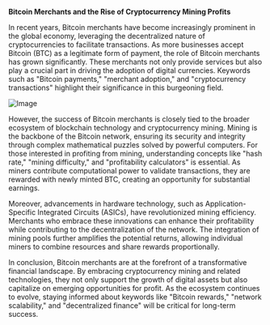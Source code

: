 **Bitcoin Merchants and the Rise of Cryptocurrency Mining Profits**

In recent years, Bitcoin merchants have become increasingly prominent in the global economy, leveraging the decentralized nature of cryptocurrencies to facilitate transactions. As more businesses accept Bitcoin (BTC) as a legitimate form of payment, the role of Bitcoin merchants has grown significantly. These merchants not only provide services but also play a crucial part in driving the adoption of digital currencies. Keywords such as "Bitcoin payments," "merchant adoption," and "cryptocurrency transactions" highlight their significance in this burgeoning field.

![Image](https://github.com/user-attachments/assets/b8266eee-691e-4ee1-99ef-bfa10d234fd4)

However, the success of Bitcoin merchants is closely tied to the broader ecosystem of blockchain technology and cryptocurrency mining. Mining is the backbone of the Bitcoin network, ensuring its security and integrity through complex mathematical puzzles solved by powerful computers. For those interested in profiting from mining, understanding concepts like "hash rate," "mining difficulty," and "profitability calculators" is essential. As miners contribute computational power to validate transactions, they are rewarded with newly minted BTC, creating an opportunity for substantial earnings.

Moreover, advancements in hardware technology, such as Application-Specific Integrated Circuits (ASICs), have revolutionized mining efficiency. Merchants who embrace these innovations can enhance their profitability while contributing to the decentralization of the network. The integration of mining pools further amplifies the potential returns, allowing individual miners to combine resources and share rewards proportionally.

In conclusion, Bitcoin merchants are at the forefront of a transformative financial landscape. By embracing cryptocurrency mining and related technologies, they not only support the growth of digital assets but also capitalize on emerging opportunities for profit. As the ecosystem continues to evolve, staying informed about keywords like "Bitcoin rewards," "network scalability," and "decentralized finance" will be critical for long-term success.